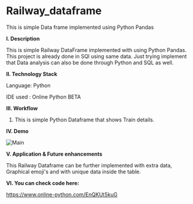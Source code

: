 # Railway_dataframe
This is simple Data frame implemented using Python Pandas 

**I. Description**

This is simple Railway DataFrame implemented with using Python Pandas. This project is already done in SQl using same data.
Just trying implement that Data analysis can also be done through Python and SQL as well.



**II. Technology Stack**

Language: Python

IDE used : Online Python BETA



**III. Workflow**

1. This is simple Python Dataframe that shows Train details.



**IV. Demo**

![Main](https://user-images.githubusercontent.com/99798157/181230644-cd0e7480-14dc-4676-8ca6-211e3e0e09ac.JPG)



**V. Application & Future enhancements**

This Railway Dataframe can be further implemented with extra data, Graphical emoji's and with unique data inside the table.



**VI. You can check code here:**

https://www.online-python.com/EnQKUt5kuG
